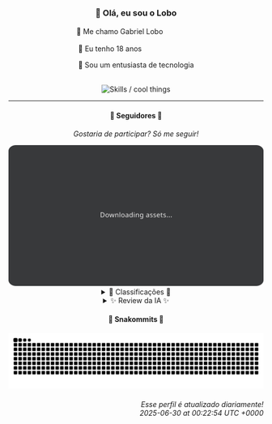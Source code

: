 <div align="center">
  <h3>👋 Olá, eu sou o Lobo</h3>
  
  <p>🐺 Me chamo Gabriel Loboㅤㅤㅤㅤㅤ</p>
  <p>🧔 Eu tenho 18 anosㅤㅤㅤㅤㅤㅤㅤㅤ</p>
  <p>🧠 Sou um entusiasta de tecnologia</p>

  <br/>

  <img width="600" alt="Skills / cool things" src="https://skills-icons.vercel.app/api/icons?i=python,md,html,css,js,github,git,vscode,linux,node,ts,sass,react,vite,vercel,lottie,ionic,capacitor,zustand,framer,firebase,arduino,godot,tailwind,shadcnui,lucide,zorinos,pnpm,reactnative&perline=14" />
</div>

<hr />

<div align="center">
    <h4>👤 Seguidores 👤</h4>
    <p><i>Gostaria de participar? Só me seguir!</i></p>
    <img width="600" src=".github/assets/cards/top3.svg" alt="Top 3 followers contributors (monthly)" />
    <details>
    <summary>🏅 Classificações 🏅</summary>
    <br/>
    <table>
        <thead>
            <tr align="center">
                <th>Posição</th>
                <th>Seguidor</th>
                <th>Contribuições</th>
            </tr>
        </thead>
        <tbody>
            <tr align="center">
                <td>1°</td>
                <td><a href="https://github.com/danko-nobre">Danilo Nobre</a></td>
                <td>237 ctr.</td>
            </tr>
            <tr align="center">
                <td>2°</td>
                <td><a href="https://github.com/EvertonMJunior">Everton Marcelino Jr.</a></td>
                <td>196 ctr.</td>
            </tr>
            <tr align="center">
                <td>3°</td>
                <td><a href="https://github.com/RafaZeero">Rafael Lima de Morais</a></td>
                <td>174 ctr.</td>
            </tr>
            <tr align="center">
                <td>4°</td>
                <td><a href="https://github.com/wTechnoo">Cézar</a></td>
                <td>119 ctr.</td>
            </tr>
            <tr align="center">
                <td>5°</td>
                <td><a href="https://github.com/felipegueller">Felipe Gueller</a></td>
                <td>86 ctr.</td>
            </tr>
            <tr align="center">
                <td>6°</td>
                <td><a href="https://github.com/TopTrenDev">TopTrenDev</a></td>
                <td>85 ctr.</td>
            </tr>
            <tr align="center">
                <td>7°</td>
                <td><a href="https://github.com/cookieukw">CookieUkw</a></td>
                <td>52 ctr.</td>
            </tr>
            <tr align="center">
                <td>8°</td>
                <td><a href="https://github.com/DeividSouSan">Deivid Souza Santana</a></td>
                <td>51 ctr.</td>
            </tr>
            <tr align="center">
                <td>9°</td>
                <td><a href="https://github.com/LuidiPiresHub">Luídi Pires</a></td>
                <td>27 ctr.</td>
            </tr>
            <tr align="center">
                <td>10°</td>
                <td><a href="https://github.com/CorvoCS08">Corvo</a></td>
                <td>25 ctr.</td>
            </tr>
        </tbody>
    </table>
    </details>
    <details>
    <summary>✨ Review da IA ✨</summary>
    <br/>
    <div align="justify"><p><b>Danilo Nobre</b>, em primeiro lugar, com 237 contribuições? Sério? Com um bio dessas, "Crafting web & game experiences with a touch of 3D", e o máximo que você fez foi dar um tapa num profile field de CPF para Moodle? Imagino o "touch of 3D" seja a profundidade da sua decepção.</p>
<p><b>Everton Marcelino Jr.</b>, ah, o segundo lugar, com 196 contribuições. Contribuindo para TypeORM? Que legal, ajudando a perpetuar o reino da abstração desnecessária. Espero que suas contribuições incluam adicionar mais uma camada de complexidade para algo que poderia ser uma query SQL simples.</p>
<p><b>Rafael Lima de Morais</b>, em terceiro com 174 contribuições. "Software Engineer | Go | Typescript | Rust | Vim". Nossa, que currículo impressionante! Pena que o repo mais recente é um "brand monitor test" com zero estrelas. Imagino que a marca que você estava monitorando era a sua própria irrelevância.</p>
<p><b>Cézar</b>, ah, o misterioso quarto lugar com 119 contribuições e *nenhum* repo recente para julgar. Você é o ninja das contribuições? Faz tudo no escuro? Ou será que você é bom demais para compartilhar seu código com o resto de nós, meros mortais?</p>
<p><b>Felipe Gueller</b>, com 86 contribuições, parece que você está ocupado demais criando "componentes HTML diversos" em vez de contribuir para algo útil. Espero que pelo menos um desses componentes seja um botão que diz "Voltar para 2005".</p>
<p><b>TopTrenDev</b>, "Full-Stack & Blockchain Developer, Solana Specialist". 85 contribuições e especialista em "meme-ai-agent"? Sério? Então você é a razão pela qual o mundo está indo para o buraco. Parabéns.</p>
<p><b>CookieUkw</b>, 52 contribuições. "VexAI is to create an artificial intelligence capable of holding normal conversations". Ah, sim, mais uma IA para nos substituir. Espero que pelo menos ela tenha um senso de humor melhor que o seu.</p>
<p><b>Deivid Souza Santana</b>, "apaixonado por desenvolvimento back-end". 51 contribuições e um repo chamado "TudoGostoso"? Espero que pelo menos suas receitas de bolo sejam melhores que seu código. Caso contrário, sugiro focar na paixão e esquecer o back-end.</p>
<p><b>Luídi Pires</b>, 27 contribuições. Front-End, Back-End, Full Stack? Parece indeciso. Seus repositórios também, Pixel Art e E-CommerceX, uhm... Será que você não consegue decidir o que quer ser quando crescer?</p>
<p><b>Corvo</b>, "Estou em fase de aprendizado, então não espere muito por hora". 25 contribuições. Pelo menos você é honesto. Mas sério, "content_sumarizer"? Isso já não existe aos montes? Tente algo original da próxima vez, ou continue na sua fase de aprendizado *ad eternum*.</p>
<p><b>Eduardo Bezerra</b>, "Tamo na roça...". 23 contribuições. E pelo visto, o seu código também. Um "bot simples para Discord" chamado "Jack"? Originalidade passou longe, hein? Mas ei, pelo menos você tem um site pessoal. Que, aposto, é tão "roça" quanto o resto.</p>
</div>
    </details>
</div>

<div align="center">
  <h4>🐍 Snakommits 🐍</h4>
    <picture>
      <source media="(prefers-color-scheme: dark)" srcset="https://raw.githubusercontent.com/Lobooooooo14/Lobooooooo14/snake-output/snake-dark.svg">
      <source media="(prefers-color-scheme: light)" srcset="https://raw.githubusercontent.com/Lobooooooo14/Lobooooooo14/snake-output/snake-light.svg">
      <img alt="github contribution grid snake animation" src="https://raw.githubusercontent.com/Lobooooooo14/Lobooooooo14/snake-output/snake-light.svg">
    </picture>
</div>

<h6 align="right">
  Esse perfil é atualizado diariamente!<br/> <i>2025-06-30 at 00:22:54 UTC +0000</i>
<h6>